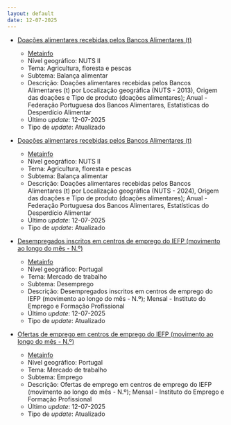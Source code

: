 ```yaml
---
layout: default
date: 12-07-2025
---
```

* [Doações alimentares recebidas pelos Bancos Alimentares (t)](https://www.ine.pt/xportal/xmain?xpid=INE&xpgid=ine_indicadores&indOcorrCod=0011467&contexto=bd&selTab=tab2)
  * [Metainfo](https://www.ine.pt/bddXplorer/htdocs/minfo.jsp?var_cd=0011467&lingua=PT)
  * Nível geográfico: NUTS II
  * Tema: Agricultura, floresta e pescas
  * Subtema: Balança alimentar
  * Descrição: Doações alimentares recebidas pelos Bancos Alimentares (t) por Localização geográfica (NUTS - 2013), Origem das doações e Tipo de produto (doações alimentares); Anual - Federação Portuguesa dos Bancos Alimentares, Estatísticas do Desperdício Alimentar
  * Último _update_: 12-07-2025
  * Tipo de _update_: Atualizado

* [Doações alimentares recebidas pelos Bancos Alimentares (t)](https://www.ine.pt/xportal/xmain?xpid=INE&xpgid=ine_indicadores&indOcorrCod=0013232&contexto=bd&selTab=tab2)
  * [Metainfo](https://www.ine.pt/bddXplorer/htdocs/minfo.jsp?var_cd=0013232&lingua=PT)
  * Nível geográfico: NUTS II
  * Tema: Agricultura, floresta e pescas
  * Subtema: Balança alimentar
  * Descrição: Doações alimentares recebidas pelos Bancos Alimentares (t) por Localização geográfica (NUTS - 2024), Origem das doações e Tipo de produto (doações alimentares); Anual - Federação Portuguesa dos Bancos Alimentares, Estatísticas do Desperdício Alimentar
  * Último _update_: 12-07-2025
  * Tipo de _update_: Atualizado

* [Desempregados inscritos em centros de emprego do IEFP (movimento ao longo do mês - N.º)](https://www.ine.pt/xportal/xmain?xpid=INE&xpgid=ine_indicadores&indOcorrCod=0014470&contexto=bd&selTab=tab2)
  * [Metainfo](https://www.ine.pt/bddXplorer/htdocs/minfo.jsp?var_cd=0014470&lingua=PT)
  * Nível geográfico: Portugal
  * Tema: Mercado de trabalho
  * Subtema: Desemprego
  * Descrição: Desempregados inscritos em centros de emprego do IEFP (movimento ao longo do mês - N.º); Mensal - Instituto do Emprego e Formação Profissional
  * Último _update_: 12-07-2025
  * Tipo de _update_: Atualizado

* [Ofertas de emprego em centros de emprego do IEFP (movimento ao longo do mês - N.º)](https://www.ine.pt/xportal/xmain?xpid=INE&xpgid=ine_indicadores&indOcorrCod=0014471&contexto=bd&selTab=tab2)
  * [Metainfo](https://www.ine.pt/bddXplorer/htdocs/minfo.jsp?var_cd=0014471&lingua=PT)
  * Nível geográfico: Portugal
  * Tema: Mercado de trabalho
  * Subtema: Emprego
  * Descrição: Ofertas de emprego em centros de emprego do IEFP (movimento ao longo do mês - N.º); Mensal - Instituto do Emprego e Formação Profissional
  * Último _update_: 12-07-2025
  * Tipo de _update_: Atualizado

